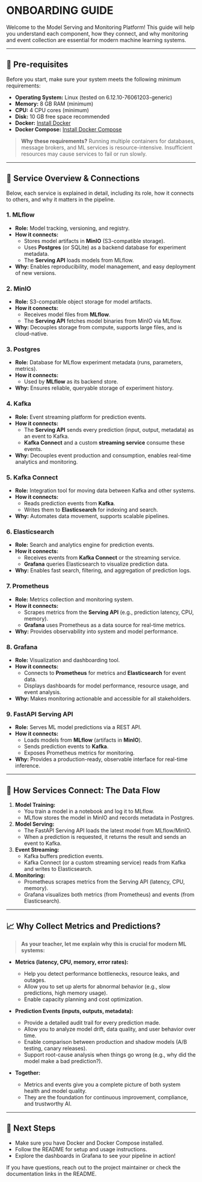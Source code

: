 # ONBOARDING GUIDE

Welcome to the Model Serving and Monitoring Platform! This guide will help you understand each component, how they connect, and why monitoring and event collection are essential for modern machine learning systems.

---

## 🚦 Pre-requisites

Before you start, make sure your system meets the following minimum requirements:

- **Operating System:** Linux (tested on 6.12.10-76061203-generic)
- **Memory:** 8 GB RAM (minimum)
- **CPU:** 4 CPU cores (minimum)
- **Disk:** 10 GB free space recommended
- **Docker:** [Install Docker](https://docs.docker.com/get-docker/)
- **Docker Compose:** [Install Docker Compose](https://docs.docker.com/compose/install/)

> **Why these requirements?**
> Running multiple containers for databases, message brokers, and ML services is resource-intensive. Insufficient resources may cause services to fail or run slowly.

---

## 🧩 Service Overview & Connections

Below, each service is explained in detail, including its role, how it connects to others, and why it matters in the pipeline.

### 1. **MLflow**
- **Role:** Model tracking, versioning, and registry.
- **How it connects:**
  - Stores model artifacts in **MinIO** (S3-compatible storage).
  - Uses **Postgres** (or SQLite) as a backend database for experiment metadata.
  - The **Serving API** loads models from MLflow.
- **Why:** Enables reproducibility, model management, and easy deployment of new versions.

### 2. **MinIO**
- **Role:** S3-compatible object storage for model artifacts.
- **How it connects:**
  - Receives model files from **MLflow**.
  - The **Serving API** fetches model binaries from MinIO via MLflow.
- **Why:** Decouples storage from compute, supports large files, and is cloud-native.

### 3. **Postgres**
- **Role:** Database for MLflow experiment metadata (runs, parameters, metrics).
- **How it connects:**
  - Used by **MLflow** as its backend store.
- **Why:** Ensures reliable, queryable storage of experiment history.

### 4. **Kafka**
- **Role:** Event streaming platform for prediction events.
- **How it connects:**
  - The **Serving API** sends every prediction (input, output, metadata) as an event to Kafka.
  - **Kafka Connect** and a custom **streaming service** consume these events.
- **Why:** Decouples event production and consumption, enables real-time analytics and monitoring.

### 5. **Kafka Connect**
- **Role:** Integration tool for moving data between Kafka and other systems.
- **How it connects:**
  - Reads prediction events from **Kafka**.
  - Writes them to **Elasticsearch** for indexing and search.
- **Why:** Automates data movement, supports scalable pipelines.

### 6. **Elasticsearch**
- **Role:** Search and analytics engine for prediction events.
- **How it connects:**
  - Receives events from **Kafka Connect** or the streaming service.
  - **Grafana** queries Elasticsearch to visualize prediction data.
- **Why:** Enables fast search, filtering, and aggregation of prediction logs.

### 7. **Prometheus**
- **Role:** Metrics collection and monitoring system.
- **How it connects:**
  - Scrapes metrics from the **Serving API** (e.g., prediction latency, CPU, memory).
  - **Grafana** uses Prometheus as a data source for real-time metrics.
- **Why:** Provides observability into system and model performance.

### 8. **Grafana**
- **Role:** Visualization and dashboarding tool.
- **How it connects:**
  - Connects to **Prometheus** for metrics and **Elasticsearch** for event data.
  - Displays dashboards for model performance, resource usage, and event analysis.
- **Why:** Makes monitoring actionable and accessible for all stakeholders.

### 9. **FastAPI Serving API**
- **Role:** Serves ML model predictions via a REST API.
- **How it connects:**
  - Loads models from **MLflow** (artifacts in **MinIO**).
  - Sends prediction events to **Kafka**.
  - Exposes Prometheus metrics for monitoring.
- **Why:** Provides a production-ready, observable interface for real-time inference.

---

## 🔗 How Services Connect: The Data Flow

1. **Model Training:**
   - You train a model in a notebook and log it to MLflow.
   - MLflow stores the model in MinIO and records metadata in Postgres.
2. **Model Serving:**
   - The FastAPI Serving API loads the latest model from MLflow/MinIO.
   - When a prediction is requested, it returns the result and sends an event to Kafka.
3. **Event Streaming:**
   - Kafka buffers prediction events.
   - Kafka Connect (or a custom streaming service) reads from Kafka and writes to Elasticsearch.
4. **Monitoring:**
   - Prometheus scrapes metrics from the Serving API (latency, CPU, memory).
   - Grafana visualizes both metrics (from Prometheus) and events (from Elasticsearch).

---

## 📈 Why Collect Metrics and Predictions?

> **As your teacher, let me explain why this is crucial for modern ML systems:**

- **Metrics (latency, CPU, memory, error rates):**
  - Help you detect performance bottlenecks, resource leaks, and outages.
  - Allow you to set up alerts for abnormal behavior (e.g., slow predictions, high memory usage).
  - Enable capacity planning and cost optimization.

- **Prediction Events (inputs, outputs, metadata):**
  - Provide a detailed audit trail for every prediction made.
  - Allow you to analyze model drift, data quality, and user behavior over time.
  - Enable comparison between production and shadow models (A/B testing, canary releases).
  - Support root-cause analysis when things go wrong (e.g., why did the model make a bad prediction?).

- **Together:**
  - Metrics and events give you a complete picture of both system health and model quality.
  - They are the foundation for continuous improvement, compliance, and trustworthy AI.

---

## 🏁 Next Steps

- Make sure you have Docker and Docker Compose installed.
- Follow the README for setup and usage instructions.
- Explore the dashboards in Grafana to see your pipeline in action!

If you have questions, reach out to the project maintainer or check the documentation links in the README. 
